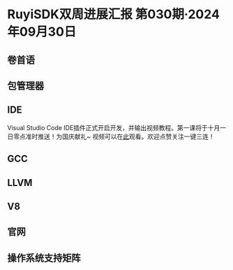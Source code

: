 # RuyiSDK双周进展汇报  第030期·2024年09月30日

## 卷首语

## 包管理器

## IDE

Visual Studio Code IDE插件正式开启开发，并输出视频教程。第一课将于十月一日零点准时推送！为国庆献礼~
视频可以在[此](https://space.bilibili.com/13429452)观看。欢迎点赞关注一键三连！

## GCC

## LLVM

## V8

## 官网

## 操作系统支持矩阵
